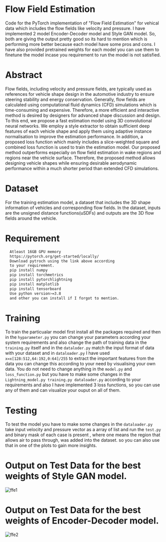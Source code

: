 # Flow Field Estimation 

Code for the PyTorch implementation of "Flow Field Estimation" for vehical data which includes the flow fields like velocity and pressure. I have implemented 2 model Encoder-Decoder model and Style GAN model. So, both are giving the output pretty good so its hard to mention which is performing more better because each model have some pros and cons.
I have also provided pretrained weights for each model you can use them to finetune the model incase you requirement to run the model is not satisfied.

# Abstract

Flow fields, including velocity and pressure fields, are typically used as references for vehicle shape design in the automotive industry to ensure steering stability and energy conservation. Generally, flow fields are calculated using computational fluid dynamics (CFD) simulations which is time-consuming and expensive. Therefore, a more efficient and interactive method is desired by designers for advanced shape discussion and design.
To this end, we propose a fast estimation model using 3D convolutional neural networks. We employ a style extractor to obtain sufficient deep features of each vehicle shape and apply them using adaptive instance normalisation to improve the estimation performance.
In addition, a proposed loss function which mainly includes a slice-weighted square and combined loss function is used to train the estimation model. Our proposed method outperforms especially on flow field estimation in wake regions and regions near the vehicle surface. Therefore, the proposed method allows designing vehicle shapes while ensuring desirable aerodynamic performance within a much shorter period than extended CFD simulations.


# Dataset

For the training estimation model, a dataset that includes the 3D shape information of vehicles and corresponding flow fields. In the dataset, inputs are the unsigned distance functions(uSDFs) and outputs are the 3D flow fields around the vehicle.

# Requirement

```bash
  Atleast 16GB GPU memory
  https://pytorch.org/get-started/locally/
  Download pytroch using the link above according 
  to your requirement.
  pip install numpy
  pip install torchmetrics 
  pip install pytorchlightning
  pip install matplotlib
  pip install tensorboard
  Use python version>=3.8
  and other you can install if I forgot to mention.
```
# Training 

To train the particualar model first install all the packages required and then in the ```hyparameter.py``` you can change your parameters according your system requirements and also change the path of training data in the ```training.py``` itself and in the ```dataloder.py``` match the input format of data with your dataset and in ```dataloader.py``` I have used ```x=x[128:512,64:192,0:64]/255``` to extract the important features from the data you can change this according to your need by visualising your own data. You do not need to change anything in the ```model.py``` and ```loss_function.py``` but you have to make some changes in the ```Lightning_model.py training.py dataloader.py``` according to your requirements and also I have implemented 3 loss functions, so you can use any of them and can visualize your ouput on all of them.

# Testing 

To test the model you have to make some changes in the ```dataloader.py``` take input velocity and pressure vector as a array of list and run the ```test.py``` and binary mask of each case is present , where one means the region that allows air to pass through, was added into the dataset. so you can also use that in one of the plots to gain more insights.

# Output on Test Data for the best weights of Style GAN model.

![ffe1](https://github.com/vivek9976/Flow-Field-Estimation/assets/79739934/b78b8f79-819f-45c6-aadc-6a601f9334e6)

# Output on Test Data for the best weights of Encoder-Decoder model.

![ffe2](https://github.com/vivek9976/Flow-Field-Estimation/assets/79739934/ce96b119-9d1c-4ef2-b703-fb287d0f7dbf)
